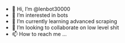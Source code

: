 - 👋 Hi, I’m @lenbot30000
- 👀 I’m interested in bots
- 🌱 I’m currently learning advanced scraping 
- 💞️ I’m looking to collaborate on low level shit
- 📫 How to reach me ...

<!---
lenbot30000/lenbot30000 is a ✨ special ✨ repository because its `README.md` (this file) appears on your GitHub profile.
You can click the Preview link to take a look at your changes.
--->
